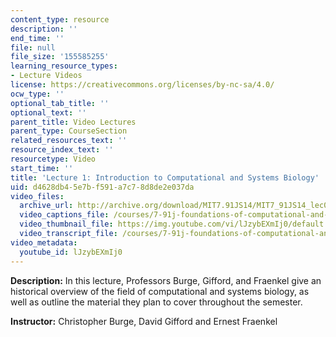 ```yaml
---
content_type: resource
description: ''
end_time: ''
file: null
file_size: '155585255'
learning_resource_types:
- Lecture Videos
license: https://creativecommons.org/licenses/by-nc-sa/4.0/
ocw_type: ''
optional_tab_title: ''
optional_text: ''
parent_title: Video Lectures
parent_type: CourseSection
related_resources_text: ''
resource_index_text: ''
resourcetype: Video
start_time: ''
title: 'Lecture 1: Introduction to Computational and Systems Biology'
uid: d4628db4-5e7b-f591-a7c7-8d8de2e037da
video_files:
  archive_url: http://archive.org/download/MIT7.91JS14/MIT7_91JS14_lec01_300k.mp4
  video_captions_file: /courses/7-91j-foundations-of-computational-and-systems-biology-spring-2014/d4da5cf6330b53d696296bfb3ca399aa_lJzybEXmIj0.vtt
  video_thumbnail_file: https://img.youtube.com/vi/lJzybEXmIj0/default.jpg
  video_transcript_file: /courses/7-91j-foundations-of-computational-and-systems-biology-spring-2014/616835ae3c1b035255bde7894c5289b8_lJzybEXmIj0.pdf
video_metadata:
  youtube_id: lJzybEXmIj0
---
```


**Description:** In this lecture, Professors Burge, Gifford, and Fraenkel give an historical overview of the field of computational and systems biology, as well as outline the material they plan to cover throughout the semester.

**Instructor:** Christopher Burge, David Gifford and Ernest Fraenkel


